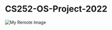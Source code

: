 # CS252-OS-Project-2022

![My Remote Image](https://drive.google.com/file/d/1stc6qsa-1zjvHJcGcUkAtfwhUPKG8yof/view?usp=share_link)
